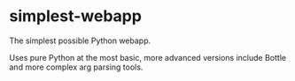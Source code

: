 # simplest-webapp
The simplest possible Python webapp.

Uses pure Python at the most basic, more advanced versions include Bottle and more complex arg parsing tools.
